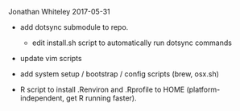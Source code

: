Jonathan Whiteley
2017-05-31

* add dotsync submodule to repo.
    - edit install.sh script to automatically run dotsync commands

* update vim scripts

* add system setup / bootstrap / config scripts (brew, osx.sh)

* R script to install .Renviron and .Rprofile to HOME (platform-independent, get R running faster).


